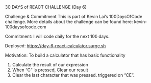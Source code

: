 30 DAYS of REACT CHALLENGE (Day 6)

Challenge & Commitment
This is part of Kevin Lai’s 100DaysOfCode challenge. More details about the challenge can be found here: kevin-100daysofcode.com

Commitment: I will code daily for the next 100 days.

Deployed: https://day-6-react-calculator.surge.sh

Motivation:
To build a calculator that has basic functionality

1. Calculate the result of our expression
2. When “C” is pressed, Clear our result
3. Clear the last character that was pressed. triggered on “CE”.
